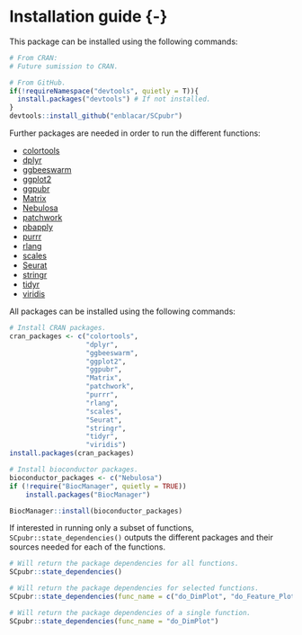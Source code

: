 # Installation guide {-}

This package can be installed using the following commands:

```r
# From CRAN:
# Future sumission to CRAN.

# From GitHub.
if(!requireNamespace("devtools", quietly = T)){
  install.packages("devtools") # If not installed.
}
devtools::install_github("enblacar/SCpubr")

```


Further packages are needed in order to run the different functions:

- [colortools](https://github.com/gastonstat/colortools)
- [dplyr](https://dplyr.tidyverse.org/)
- [ggbeeswarm](https://cran.r-project.org/web/packages/ggbeeswarm/index.html)
- [ggplot2](https://ggplot2.tidyverse.org/)
- [ggpubr](https://cran.r-project.org/web/packages/ggpubr/index.html)
- [Matrix](https://cran.r-project.org/web/packages/Matrix/index.html)
- [Nebulosa](http://bioconductor.org/packages/release/bioc/html/Nebulosa.html)
- [patchwork](https://patchwork.data-imaginist.com/)
- [pbapply](https://cran.rstudio.com/web/packages/pbapply/index.html)
- [purrr](https://purrr.tidyverse.org/)
- [rlang](https://cran.r-project.org/web/packages/rlang/index.html)
- [scales](https://cran.r-project.org/web/packages/scales/index.html)
- [Seurat](https://satijalab.org/seurat/index.html)
- [stringr](https://cran.r-project.org/web/packages/stringr/index.html)
- [tidyr](https://tidyr.tidyverse.org/)
- [viridis](https://cran.r-project.org/web/packages/viridis/index.html)


All packages can be installed using the following commands:


```r
# Install CRAN packages.
cran_packages <- c("colortools",
                   "dplyr",
                   "ggbeeswarm",
                   "ggplot2",
                   "ggpubr",
                   "Matrix",
                   "patchwork",
                   "purrr",
                   "rlang",
                   "scales",
                   "Seurat",
                   "stringr",
                   "tidyr",
                   "viridis")
install.packages(cran_packages)

# Install bioconductor packages.
bioconductor_packages <- c("Nebulosa")
if (!require("BiocManager", quietly = TRUE))
    install.packages("BiocManager")

BiocManager::install(bioconductor_packages)
```

If interested in running only a subset of functions, `SCpubr::state_dependencies()` outputs the different packages and their sources needed for each of the functions.


```r
# Will return the package dependencies for all functions.
SCpubr::state_dependencies()

# Will return the package dependencies for selected functions.
SCpubr::state_dependencies(func_name = c("do_DimPlot", "do_Feature_Plot"))

# Will return the package dependencies of a single function.
SCpubr::state_dependencies(func_name = "do_DimPlot")
```
